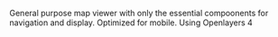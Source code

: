 General purpose map  viewer with only the essential compoonents for navigation and display. Optimized for mobile. Using Openlayers 4
